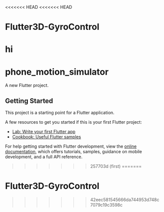 <<<<<<< HEAD
<<<<<<< HEAD
# Flutter3D-GyroControl
hi
=======
# phone_motion_simulator

A new Flutter project.

## Getting Started

This project is a starting point for a Flutter application.

A few resources to get you started if this is your first Flutter project:

- [Lab: Write your first Flutter app](https://docs.flutter.dev/get-started/codelab)
- [Cookbook: Useful Flutter samples](https://docs.flutter.dev/cookbook)

For help getting started with Flutter development, view the
[online documentation](https://docs.flutter.dev/), which offers tutorials,
samples, guidance on mobile development, and a full API reference.
>>>>>>> 257703d (first)
=======
# Flutter3D-GyroControl
>>>>>>> 42eec581545666da744953d748c7079c19c3598c
